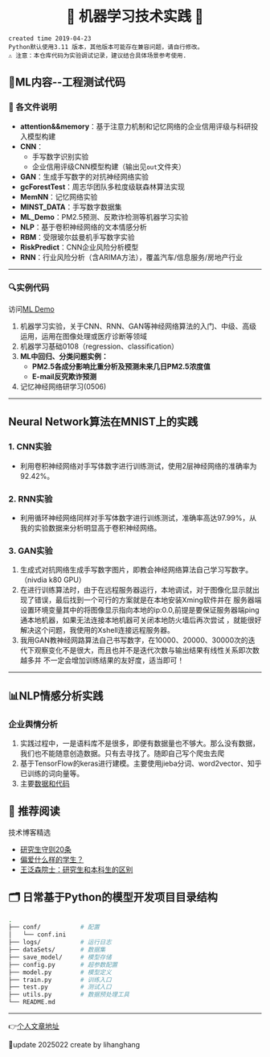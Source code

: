 <!-- markdownlint-disable MD033 -->
<h1 align="center">🚀 机器学习技术实践 🚀</h1>
<!-- markdownlint-restore -->

```text
created time 2019-04-23
Python默认使用3.11 版本，其他版本可能存在兼容问题，请自行修改。
⚠ 注意：本仓库代码为实验调试记录，建议结合具体场景参考使用.
```

## 🧠ML内容--工程测试代码

### 📂 各文件说明

- **attention&&memory**：基于注意力机制和记忆网络的企业信用评级与科研投入模型构建
- **CNN**：
  - 手写数字识别实验
  - 企业信用评级CNN模型构建（输出见`out`文件夹）
- **GAN**：生成手写数字的对抗神经网络实验
- **gcForestTest**：周志华团队多粒度级联森林算法实现
- **MemNN**：记忆网络实验
- **MINST_DATA**：手写数字数据集
- **ML_Demo**：PM2.5预测、反欺诈检测等机器学习实验
- **NLP**：基于卷积神经网络的文本情感分析
- **RBM**：受限玻尔兹曼机手写数字实验
- **RiskPredict**：CNN企业风险分析模型
- **RNN**：行业风险分析（含ARIMA方法），覆盖汽车/信息服务/房地产行业

---

### 🔍实例代码

   访问[ML Demo](https://github.com/lihanghang/ML/)

1. 机器学习实验，关于CNN、RNN、GAN等神经网络算法的入门、中级、高级运用，运用在图像处理或医疗诊断等领域
2. 机器学习基础0108（regression、classification）
3. **ML中回归、分类问题实例：**
   - **PM2.5各成分影响比重分析及预测未来几日PM2.5浓度值**
   - **E-mail反究欺诈预测**
4. 记忆神经网络研学习(0506)

---

## Neural Network算法在MNIST上的实践

### 1. CNN实验

- 利用卷积神经网络对手写体数字进行训练测试，使用2层神经网络的准确率为92.42%。

### 2. RNN实验

- 利用循环神经网络同样对手写体数字进行训练测试，准确率高达97.99%，从我的实验数据来分析明显高于卷积神经网络。

### 3. GAN实验

1. 生成式对抗网络生成手写数字图片，即教会神经网络算法自己学习写数字。（nivdia k80 GPU）
2. 在进行训练算法时，由于在远程服务器运行，本地调试，对于图像化显示就出现了错误，最后找到一个可行的方案就是在本地安装Xming软件并在
服务器端设置环境变量其中的将图像显示指向本地的ip:0.0,前提是要保证服务器端ping通本地机器，如果无法连接本地机器可关闭本地防火墙后再次尝试
，就能很好解决这个问题，我使用的Xshell连接远程服务器。
3. 我用GAN教神经网路算法自己书写数字，在10000、20000、30000次的迭代下观察变化不是很大，而且也并不是迭代次数与输出结果有线性关系即次数越多并
不一定会增加训练结果的友好度，适当即可！

---

## 📊NLP情感分析实践

### 企业舆情分析

1. 实践过程中，一是语料库不是很多，即便有数据量也不够大。那么没有数据，我们也不能随意创造数据。只有去寻找了。随即自己写个爬虫去爬
2. 基于TensorFlow的keras进行建模。主要使用jieba分词、word2vector、知乎已训练的词向量等。
3. 主要[数据和代码](https://github.com/lihanghang/ML/tree/master/NLP)

## 📖 推荐阅读

技术博客精选

- [研究生守则20条](http://blog.sciencenet.cn/home.php?mod=space&uid=220220&do=blog&id=444499)
- [偏爱什么样的学生？](http://blog.sciencenet.cn/home.php?mod=space&uid=265898&do=blog&id=241678)
- [王泛森院士：研究生和本科生的区别](http://www.folo.cn/user1/18593/archives/2009/79758.html)

## 🗂️ 日常基于Python的模型开发项目目录结构

```bash
.
├── conf/           # 配置
│   └── conf.ini
├── logs/           # 运行日志
├── dataSets/       # 数据集
├── save_model/     # 模型存储
├── config.py       # 超参数配置
├── model.py        # 模型定义
├── train.py        # 训练入口
├── test.py         # 测试入口
├── utils.py        # 数据预处理工具
└── README.md
```

---
👉[个人文章地址](http://lihanghang.top)

📌update 2025022  create by lihanghang
